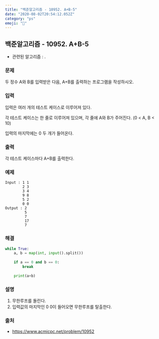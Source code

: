 ```yaml
---
title: "백준알고리즘 - 10952. A+B-5"
date: "2020-08-02T20:54:12.052Z"
category: "ps"
emoji: "🎇"
---
```


## 백준알고리즘 - 10952. A+B-5

- 관련된 알고리즘 : .

### 문제

두 정수 A와 B를 입력받은 다음, A+B를 출력하는 프로그램을 작성하시오.

### 입력

입력은 여러 개의 테스트 케이스로 이루어져 있다.

각 테스트 케이스는 한 줄로 이루어져 있으며, 각 줄에 A와 B가 주어진다. (0 < A, B < 10)

입력의 마지막에는 0 두 개가 들어온다.

### 출력

각 테스트 케이스마다 A+B를 출력한다.

### 예제

```
Input : 1 1
        2 3
        3 4
        9 8
        5 2
        0 0
Output : 2
         5
         7
         17
         7
```

### 해결 

```python
while True:
    a, b = map(int, input().split())
    
    if a == 0 and b == 0:
        break
        
    print(a+b)
```

### 설명

1. 무한루프를 돌린다.
2. 입력값의 마지막인 0 0이 들어오면 무한루프를 탈출한다.

### 출처

- https://www.acmicpc.net/problem/10952
